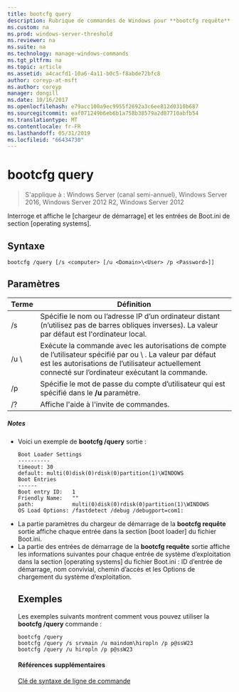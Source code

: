 ```yaml
---
title: bootcfg query
description: Rubrique de commandes de Windows pour **bootcfg requête** -requêtes et affiche le [chargeur de démarrage] et [systèmes d’exploitation] section entrées à partir du fichier Boot.ini.
ms.custom: na
ms.prod: windows-server-threshold
ms.reviewer: na
ms.suite: na
ms.technology: manage-windows-commands
ms.tgt_pltfrm: na
ms.topic: article
ms.assetid: a4cacfd1-10a6-4a11-b0c5-f8abde72bfc8
author: coreyp-at-msft
ms.author: coreyp
manager: dongill
ms.date: 10/16/2017
ms.openlocfilehash: e79acc100a9ec9955f2692a3c6ee812d0310b687
ms.sourcegitcommit: eaf071249b6eb6b1a758b38579a2d87710abfb54
ms.translationtype: MT
ms.contentlocale: fr-FR
ms.lasthandoff: 05/31/2019
ms.locfileid: "66434730"
---
```

# <a name="bootcfg-query"></a>bootcfg query

>S'applique à : Windows Server (canal semi-annuel), Windows Server 2016, Windows Server 2012 R2, Windows Server 2012

Interroge et affiche le [chargeur de démarrage] et les entrées de Boot.ini de section [operating systems].

## <a name="syntax"></a>Syntaxe
```
bootcfg /query [/s <computer> [/u <Domain>\<User> /p <Password>]]
```
## <a name="parameters"></a>Paramètres

|        Terme         |                                                                                             Définition                                                                                              |
|---------------------|-----------------------------------------------------------------------------------------------------------------------------------------------------------------------------------------------------|
|    /s <computer>    |                                         Spécifie le nom ou l’adresse IP d’un ordinateur distant (n’utilisez pas de barres obliques inverses). La valeur par défaut est l'ordinateur local.                                          |
| /u <Domain>\\<User> | Exécute la commande avec les autorisations de compte de l’utilisateur spécifié par <User>ou <Domain> \\ <User>. La valeur par défaut est les autorisations de l’utilisateur actuellement connecté sur l’ordinateur exécutant la commande. |
|    /p <Password>    |                                                        Spécifie le mot de passe du compte d’utilisateur qui est spécifié dans le **/u** paramètre.                                                        |
|         /?          |                                                                                Affiche l'aide à l'invite de commandes.                                                                                 |

##### <a name="remarks"></a>Notes
- Voici un exemple de **bootcfg /query** sortie :
  ```
  Boot Loader Settings
  ----------
  timeout: 30
  default: multi(0)disk(0)rdisk(0)partition(1)\WINDOWS
  Boot Entries
  ------
  Boot entry ID:   1
  Friendly Name:   ""
  path:            multi(0)disk(0)rdisk(0)partition(1)\WINDOWS
  OS Load Options: /fastdetect /debug /debugport=com1:
  ```
- La partie paramètres du chargeur de démarrage de la **bootcfg requête** sortie affiche chaque entrée dans la section [boot loader] du fichier Boot.ini.
- La partie des entrées de démarrage de la **bootcfg requête** sortie affiche les informations suivantes pour chaque entrée de système d’exploitation dans la section [operating systems] du fichier Boot.ini : ID d’entrée de démarrage, nom convivial, chemin d’accès et les Options de chargement du système d’exploitation.
  ## <a name="BKMK_examples"></a>Exemples
  Les exemples suivants montrent comment vous pouvez utiliser la **bootcfg /query** commande :
  ```
  bootcfg /query
  bootcfg /query /s srvmain /u maindom\hiropln /p p@ssW23
  bootcfg /query /u hiropln /p p@ssW23
  ```
  #### <a name="additional-references"></a>Références supplémentaires
  [Clé de syntaxe de ligne de commande](command-line-syntax-key.md)
